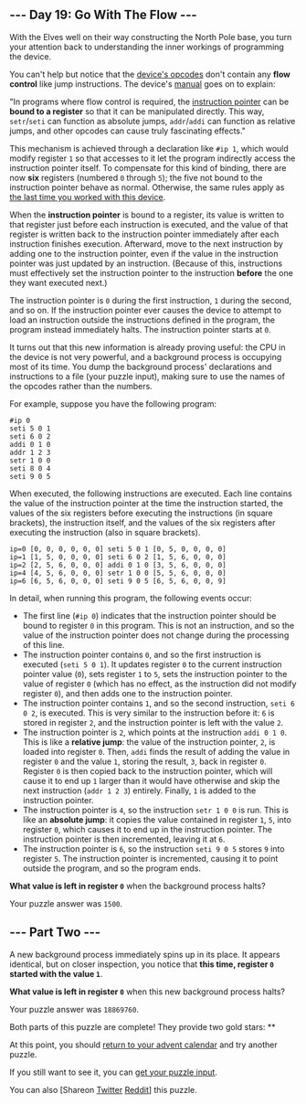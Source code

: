 
## --- Day 19: Go With The Flow ---

With the Elves well on their way constructing the North Pole base, you turn your attention back to understanding the inner workings of programming the device.

You can't help but notice that the [device's opcodes](16) don't contain any **flow control** like jump instructions. The device's [manual](16) goes on to explain:

"In programs where flow control is required, the [instruction pointer](https://en.wikipedia.org/wiki/Program_counter) can be **bound to a register** so that it can be manipulated directly. This way, `setr`/`seti` can function as absolute jumps, `addr`/`addi` can function as relative jumps, and other opcodes can cause truly fascinating effects."

This mechanism is achieved through a declaration like `#ip 1`, which would modify register `1` so that accesses to it let the program indirectly access the instruction pointer itself. To compensate for this kind of binding, there are now **six** registers (numbered `0` through `5`); the five not bound to the instruction pointer behave as normal. Otherwise, the same rules apply as [the last time you worked with this device](16).

When the **instruction pointer** is bound to a register, its value is written to that register just before each instruction is executed, and the value of that register is written back to the instruction pointer immediately after each instruction finishes execution. Afterward, move to the next instruction by adding one to the instruction pointer, even if the value in the instruction pointer was just updated by an instruction. (Because of this, instructions must effectively set the instruction pointer to the instruction **before** the one they want executed next.)

The instruction pointer is `0` during the first instruction, `1` during the second, and so on. If the instruction pointer ever causes the device to attempt to load an instruction outside the instructions defined in the program, the program instead immediately halts. The instruction pointer starts at `0`.

It turns out that this new information is already proving useful: the CPU in the device is not very powerful, and a background process is occupying most of its time.  You dump the background process' declarations and instructions to a file (your puzzle input), making sure to use the names of the opcodes rather than the numbers.

For example, suppose you have the following program:

```
#ip 0
seti 5 0 1
seti 6 0 2
addi 0 1 0
addr 1 2 3
setr 1 0 0
seti 8 0 4
seti 9 0 5

```

When executed, the following instructions are executed. Each line contains the value of the instruction pointer at the time the instruction started, the values of the six registers before executing the instructions (in square brackets), the instruction itself, and the values of the six registers after executing the instruction (also in square brackets).

```
ip=0 [0, 0, 0, 0, 0, 0] seti 5 0 1 [0, 5, 0, 0, 0, 0]
ip=1 [1, 5, 0, 0, 0, 0] seti 6 0 2 [1, 5, 6, 0, 0, 0]
ip=2 [2, 5, 6, 0, 0, 0] addi 0 1 0 [3, 5, 6, 0, 0, 0]
ip=4 [4, 5, 6, 0, 0, 0] setr 1 0 0 [5, 5, 6, 0, 0, 0]
ip=6 [6, 5, 6, 0, 0, 0] seti 9 0 5 [6, 5, 6, 0, 0, 9]

```

In detail, when running this program, the following events occur:

- The first line (`#ip 0`) indicates that the instruction pointer should be bound to register `0` in this program. This is not an instruction, and so the value of the instruction pointer does not change during the processing of this line.
- The instruction pointer contains `0`, and so the first instruction is executed (`seti 5 0 1`).  It updates register `0` to the current instruction pointer value (`0`), sets register `1` to `5`, sets the instruction pointer to the value of register `0` (which has no effect, as the instruction did not modify register `0`), and then adds one to the instruction pointer.
- The instruction pointer contains `1`, and so the second instruction, `seti 6 0 2`, is executed. This is very similar to the instruction before it: `6` is stored in register `2`, and the instruction pointer is left with the value `2`.
- The instruction pointer is `2`, which points at the instruction `addi 0 1 0`.  This is like a **relative jump**: the value of the instruction pointer, `2`, is loaded into register `0`. Then, `addi` finds the result of adding the value in register `0` and the value `1`, storing the result, `3`, back in register `0`. Register `0` is then copied back to the instruction pointer, which will cause it to end up `1` larger than it would have otherwise and skip the next instruction (`addr 1 2 3`) entirely. Finally, `1` is added to the instruction pointer.
- The instruction pointer is `4`, so the instruction `setr 1 0 0` is run. This is like an **absolute jump**: it copies the value contained in register `1`, `5`, into register `0`, which causes it to end up in the instruction pointer. The instruction pointer is then incremented, leaving it at `6`.
- The instruction pointer is `6`, so the instruction `seti 9 0 5` stores `9` into register `5`. The instruction pointer is incremented, causing it to point outside the program, and so the program ends.

**What value is left in register `0`** when the background process halts?

Your puzzle answer was `1500`.

## --- Part Two ---

A new background process immediately spins up in its place. It appears identical, but on closer inspection, you notice that **this time, register `0` started with the value `1`**.

**What value is left in register `0`** when this new background process halts?

Your puzzle answer was `18869760`.

Both parts of this puzzle are complete! They provide two gold stars: **

At this point, you should [return to your advent calendar](/2018) and try another puzzle.

If you still want to see it, you can [get your puzzle input](19/input).

You can also [Shareon
  [Twitter](https://twitter.com/intent/tweet?text=I%27ve+completed+%22Go+With+The+Flow%22+%2D+Day+19+%2D+Advent+of+Code+2018&amp;url=https%3A%2F%2Fadventofcode%2Ecom%2F2018%2Fday%2F19&amp;related=ericwastl&amp;hashtags=AdventOfCode)
[Reddit](http://www.reddit.com/submit?url=https%3A%2F%2Fadventofcode%2Ecom%2F2018%2Fday%2F19&amp;title=I%27ve+completed+%22Go+With+The+Flow%22+%2D+Day+19+%2D+Advent+of+Code+2018)] this puzzle.
